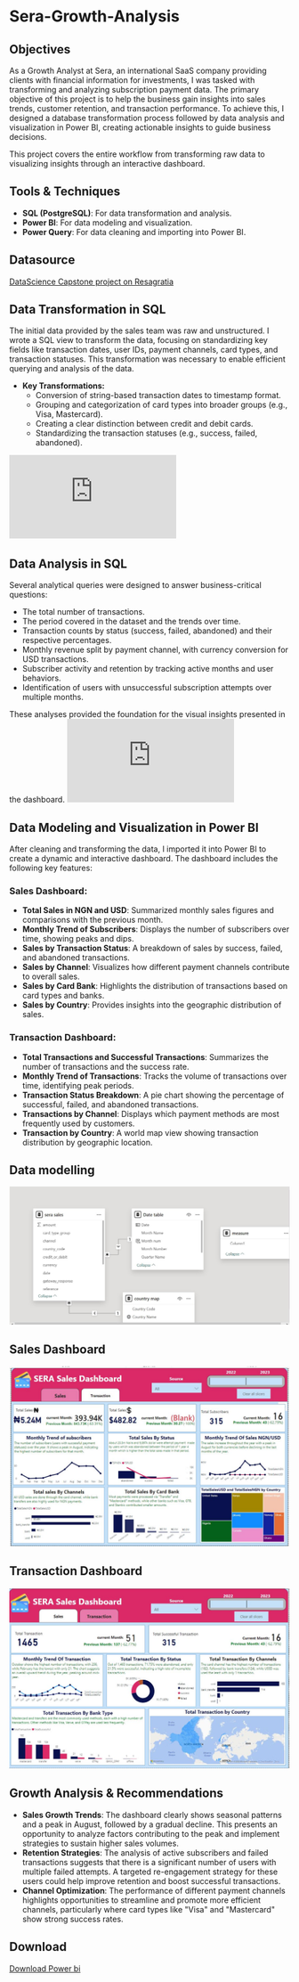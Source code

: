 # Sera-Growth-Analysis

## Objectives

As a Growth Analyst at Sera, an international SaaS company providing clients with financial information for investments, I was tasked with transforming and analyzing subscription payment data. The primary objective of this project is to help the business gain insights into sales trends, customer retention, and transaction performance. To achieve this, I designed a database transformation process followed by data analysis and visualization in Power BI, creating actionable insights to guide business decisions.

This project covers the entire workflow from transforming raw data to visualizing insights through an interactive dashboard.

## Tools & Techniques

- **SQL (PostgreSQL)**: For data transformation and analysis.
- **Power BI**: For data modeling and visualization.
- **Power Query**: For data cleaning and importing into Power BI.
  
## Datasource
<a href = "https://resagratia.com"> DataScience Capstone project on Resagratia </a>

## Data Transformation in SQL

The initial data provided by the sales team was raw and unstructured. I wrote a SQL view to transform the data, focusing on standardizing key fields like transaction dates, user IDs, payment channels, card types, and transaction statuses. This transformation was necessary to enable efficient querying and analysis of the data.

- **Key Transformations:**
  - Conversion of string-based transaction dates to timestamp format.
  - Grouping and categorization of card types into broader groups (e.g., Visa, Mastercard).
  - Creating a clear distinction between credit and debit cards.
  - Standardizing the transaction statuses (e.g., success, failed, abandoned).
  
![Data Tranformation in SQL](https://github.com/RihannatAdekunle/Sera-Growth-Analysis/blob/main/Data%20Tranformation%20sera.sql)

## Data Analysis in SQL

Several analytical queries were designed to answer business-critical questions:
- The total number of transactions.
- The period covered in the dataset and the trends over time.
- Transaction counts by status (success, failed, abandoned) and their respective percentages.
- Monthly revenue split by payment channel, with currency conversion for USD transactions.
- Subscriber activity and retention by tracking active months and user behaviors.
- Identification of users with unsuccessful subscription attempts over multiple months.

These analyses provided the foundation for the visual insights presented in the dashboard.
![Data Analysis in SQL](https://github.com/RihannatAdekunle/Sera-Growth-Analysis/blob/main/Data_analysis_sera_payments.sql)

## Data Modeling and Visualization in Power BI

After cleaning and transforming the data, I imported it into Power BI to create a dynamic and interactive dashboard. The dashboard includes the following key features:

### Sales Dashboard:
- **Total Sales in NGN and USD**: Summarized monthly sales figures and comparisons with the previous month.
- **Monthly Trend of Subscribers**: Displays the number of subscribers over time, showing peaks and dips.
- **Sales by Transaction Status**: A breakdown of sales by success, failed, and abandoned transactions.
- **Sales by Channel**: Visualizes how different payment channels contribute to overall sales.
- **Sales by Card Bank**: Highlights the distribution of transactions based on card types and banks.
- **Sales by Country**: Provides insights into the geographic distribution of sales.

### Transaction Dashboard:
- **Total Transactions and Successful Transactions**: Summarizes the number of transactions and the success rate.
- **Monthly Trend of Transactions**: Tracks the volume of transactions over time, identifying peak periods.
- **Transaction Status Breakdown**: A pie chart showing the percentage of successful, failed, and abandoned transactions.
- **Transactions by Channel**: Displays which payment methods are most frequently used by customers.
- **Transaction by Country**: A world map view showing transaction distribution by geographic location.
## Data modelling
![Data Modelling](https://github.com/RihannatAdekunle/Sera-Growth-Analysis/blob/main/Assets/Data%20modelling.JPG)

## Sales Dashboard
![Sales Dashboard](https://github.com/RihannatAdekunle/Sera-Growth-Analysis/blob/main/Assets/sera%20sales.JPG)

## Transaction Dashboard
![Transaction Dashboard](https://github.com/RihannatAdekunle/Sera-Growth-Analysis/blob/main/Assets/sera%20transaction.JPG)

## Growth Analysis & Recommendations

- **Sales Growth Trends**: The dashboard clearly shows seasonal patterns and a peak in August, followed by a gradual decline. This presents an opportunity to analyze factors contributing to the peak and implement strategies to sustain higher sales volumes.
- **Retention Strategies**: The analysis of active subscribers and failed transactions suggests that there is a significant number of users with multiple failed attempts. A targeted re-engagement strategy for these users could help improve retention and boost successful transactions.
- **Channel Optimization**: The performance of different payment channels highlights opportunities to streamline and promote more efficient channels, particularly where card types like "Visa" and "Mastercard" show strong success rates.

## Download
<a href = "https://github.com/RihannatAdekunle/Sera-Growth-Analysis/raw/refs/heads/main/Assets/sera%20sales.pbix"> Download Power bi


